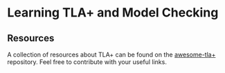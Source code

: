 # Learning TLA+ and Model Checking



## Resources
A collection of resources about TLA+ can be found on the [awesome-tla+](https://github.com/tlaplus/awesome-tlaplus) repository. Feel free to contribute with your useful links.